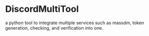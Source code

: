 # DiscordMultiTool
a python tool to integrate multiple services such as massdm, token generation, checking, and verification into one.
